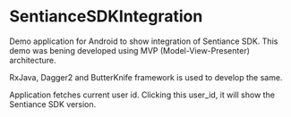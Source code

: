 # SentianceSDKIntegration

Demo application for Android to show integration of Sentiance SDK. This demo was bening developed using MVP (Model-View-Presenter) architecture. 

RxJava, Dagger2 and ButterKnife framework is used to develop the same.

Application fetches current user id. Clicking this user_id, it will show the Sentiance SDK version.